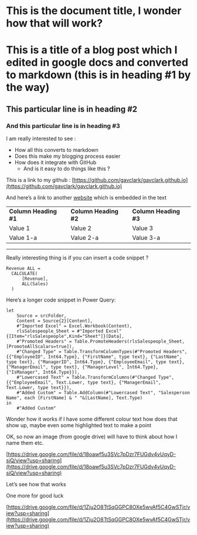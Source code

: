 # This is the document title, I wonder how that will work?


# This is a title of a blog post which I edited in google docs and converted to markdown (this is in heading #1 by the way)


## This particular line is in heading #2


### And this particular line is in heading #3

I am really interested to see :



* How all this converts to markdown
* Does this make my blogging process easier
* How does it integrate with GitHub
    * And is it easy to do things like this ?

This is a link to my github : [https://github.com/gavclark/gavclark.github.io](https://github.com/gavclark/gavclark.github.io)

And here’s a link to another [website](https://github.com/gavclark/gavclark.github.io) which is embedded in the text


<table>
  <tr>
   <td><strong>Column Heading #1</strong>
   </td>
   <td><strong>Column Heading #2</strong>
   </td>
   <td><strong>Column Heading #3</strong>
   </td>
  </tr>
  <tr>
   <td>Value 1
   </td>
   <td>Value 2
   </td>
   <td>Value 3
   </td>
  </tr>
  <tr>
   <td>Value 1-a
   </td>
   <td>Value 2-a
   </td>
   <td>Value 3-a
   </td>
  </tr>
</table>



---

Really interesting thing is if you can insert a code snippet ?


```
Revenue ALL = 
  CALCULATE(
      [Revenue],
      ALL(Sales)
  )
```


Here’s a longer code snippet in Power Query:


```
let
    Source = srcFolder,
    Content = Source{2}[Content],
    #"Imported Excel" = Excel.Workbook(Content),
    rlsSalespeople_Sheet = #"Imported Excel"{[Item="rlsSalespeople",Kind="Sheet"]}[Data],
    #"Promoted Headers" = Table.PromoteHeaders(rlsSalespeople_Sheet, [PromoteAllScalars=true]),
    #"Changed Type" = Table.TransformColumnTypes(#"Promoted Headers",{{"EmployeeID", Int64.Type}, {"FirstName", type text}, {"LastName", type text}, {"ManagerID", Int64.Type}, {"EmployeeEmail", type text}, {"ManagerEmail", type text}, {"ManagerLevel", Int64.Type}, {"IsManager", Int64.Type}}),
    #"Lowercased Text" = Table.TransformColumns(#"Changed Type",{{"EmployeeEmail", Text.Lower, type text}, {"ManagerEmail", Text.Lower, type text}}),
    #"Added Custom" = Table.AddColumn(#"Lowercased Text", "Salesperson Name", each [FirstName] & " "&[LastName], Text.Type)
in
    #"Added Custom"
```


Wonder how it works if I have some different colour text how does that show up, maybe even some highlighted text to make a point

OK, so now an image (from google drive) will have to think about how I name them etc.

[https://drive.google.com/file/d/18oawf5u3SVc7pDzr7FUGdv4vUqyD-siQ/view?usp=sharing](https://drive.google.com/file/d/18oawf5u3SVc7pDzr7FUGdv4vUqyD-siQ/view?usp=sharing)

Let’s see how that works

One more for good luck 

[https://drive.google.com/file/d/1Zju2O8TtSqGGPC8OXe5wvAf5C4GwSTjr/view?usp=sharing](https://drive.google.com/file/d/1Zju2O8TtSqGGPC8OXe5wvAf5C4GwSTjr/view?usp=sharing)